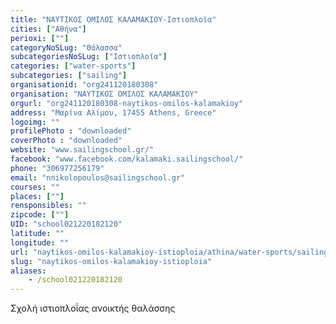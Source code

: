 ```yaml
---
title: "ΝΑΥΤΙΚΟΣ ΟΜΙΛΟΣ ΚΑΛΑΜΑΚΙΟΥ-Ιστιοπλοϊα"
cities: ["Αθήνα"]
perioxi: [""]
categoryNoSLug: "Θάλασσα"
subcategoriesNoSLug: ["Ιστιοπλοϊα"]
categories: ["water-sports"]
subcategories: ["sailing"]
organisationid: "org241120180308"
organisation: "ΝΑΥΤΙΚΟΣ ΟΜΙΛΟΣ ΚΑΛΑΜΑΚΙΟΥ"
orgurl: "org241120180308-naytikos-omilos-kalamakioy"
address: "Μαρίνα Αλίμου, 17455 Athens, Greece"
logoimg: ""
profilePhoto : "downloaded"
coverPhoto : "downloaded"
website: "www.sailingschool.gr/"
facebook: "www.facebook.com/kalamaki.sailingschool/"
phone: "306977256179"
email: "nnikolopoulos@sailingschool.gr"
courses: ""
places: [""]
rensponsibles: ""
zipcode: [""]
UID: "school021220182120"
latitude: ""
longitude: ""
url: "naytikos-omilos-kalamakioy-istioploia/athina/water-sports/sailing"
slug: "naytikos-omilos-kalamakioy-istioploia"
aliases:
    - /school021220182120
---
```



Σχολή ιστιοπλοΐας ανοικτής θαλάσσης

